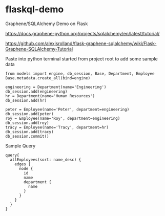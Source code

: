 # flaskql-demo
Graphene/SQLAlchemy Demo on Flask

https://docs.graphene-python.org/projects/sqlalchemy/en/latest/tutorial/

https://github.com/alexisrolland/flask-graphene-sqlalchemy/wiki/Flask-Graphene-SQLAlchemy-Tutorial


Paste into python terminal started from project root to add some sample data
```
from models import engine, db_session, Base, Department, Employee
Base.metadata.create_all(bind=engine)

engineering = Department(name='Engineering')
db_session.add(engineering)
hr = Department(name='Human Resources')
db_session.add(hr)

peter = Employee(name='Peter', department=engineering)
db_session.add(peter)
roy = Employee(name='Roy', department=engineering)
db_session.add(roy)
tracy = Employee(name='Tracy', department=hr)
db_session.add(tracy)
db_session.commit()
```

Sample Query
```
query{
  allEmployees(sort: name_desc) {
    edges {
      node {
        id
        name
        department {
          name
        }
      }
    }
  }
}
```